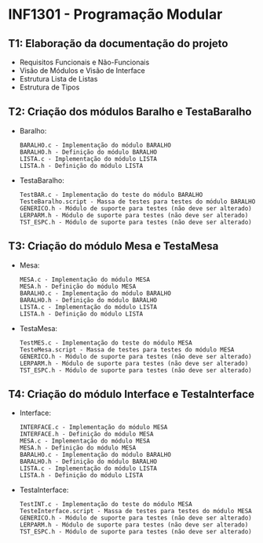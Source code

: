 # INF1301 - Programação Modular

## T1: Elaboração da documentação do projeto

- Requisitos Funcionais e Não-Funcionais
- Visão de Módulos e Visão de Interface
- Estrutura Lista de Listas
- Estrutura de Tipos


## T2: Criação dos módulos Baralho e TestaBaralho

- Baralho:
    ````
    BARALHO.c - Implementação do módulo BARALHO
    BARALHO.h - Definição do módulo BARALHO
    LISTA.c - Implementação do módulo LISTA
    LISTA.h - Definição do módulo LISTA
    ````
- TestaBaralho:
    ````
    TestBAR.c - Implementação do teste do módulo BARALHO
    TesteBaralho.script - Massa de testes para testes do módulo BARALHO
    GENERICO.h - Módulo de suporte para testes (não deve ser alterado)
    LERPARM.h - Módulo de suporte para testes (não deve ser alterado)
    TST_ESPC.h - Módulo de suporte para testes (não deve ser alterado)
    ````

## T3: Criação do módulo Mesa e TestaMesa

- Mesa:
    ````
    MESA.c - Implementação do módulo MESA
    MESA.h - Definição do módulo MESA
    BARALHO.c - Implementação do módulo BARALHO
    BARALHO.h - Definição do módulo BARALHO
    LISTA.c - Implementação do módulo LISTA
    LISTA.h - Definição do módulo LISTA
    ````
- TestaMesa:
    ````
    TestMES.c - Implementação do teste do módulo MESA
    TesteMesa.script - Massa de testes para testes do módulo MESA
    GENERICO.h - Módulo de suporte para testes (não deve ser alterado)
    LERPARM.h - Módulo de suporte para testes (não deve ser alterado)
    TST_ESPC.h - Módulo de suporte para testes (não deve ser alterado)
    ````
    
## T4: Criação do módulo Interface e TestaInterface

- Interface:
    ```
    INTERFACE.c - Implementação do módulo MESA
    INTERFACE.h - Definição do módulo MESA
    MESA.c - Implementação do módulo MESA
    MESA.h - Definição do módulo MESA
    BARALHO.c - Implementação do módulo BARALHO
    BARALHO.h - Definição do módulo BARALHO
    LISTA.c - Implementação do módulo LISTA
    LISTA.h - Definição do módulo LISTA
    ```   
- TestaInterface:
    ```
    TestINT.c - Implementação do teste do módulo MESA
    TesteInterface.script - Massa de testes para testes do módulo MESA
    GENERICO.h - Módulo de suporte para testes (não deve ser alterado)
    LERPARM.h - Módulo de suporte para testes (não deve ser alterado)
    TST_ESPC.h - Módulo de suporte para testes (não deve ser alterado)
    ```
